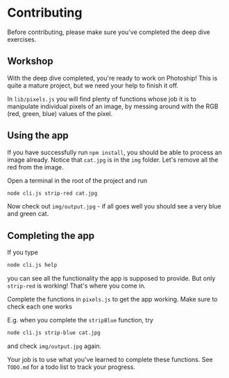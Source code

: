 # Contributing

Before contributing, please make sure you've completed the deep dive exercises.

## Workshop

With the deep dive completed, you're ready to work on Photoship! This is quite a
mature project, but we need your help to finish it off.

In `lib/pixels.js` you will find plenty of functions whose job it is to
manipulate individual pixels of an image, by messing around with the RGB (red,
green, blue) values of the pixel.

## Using the app

If you have successfully run `npm install`, you should be able to process an
image already. Notice that `cat.jpg` is in the `img` folder. Let's remove all
the red from the image.

Open a terminal in the root of the project and run

```bash
node cli.js strip-red cat.jpg
```

Now check out `img/output.jpg` - if all goes well you should see a very blue and
green cat.

## Completing the app

If you type

```bash
node cli.js help
```

you can see all the functionality the app is supposed to provide. But only
`strip-red` is working! That's where you come in.

Complete the functions in `pixels.js` to get the app working. Make sure to check
each one works

E.g. when you complete the `stripBlue` function, try

```bash
node cli.js strip-blue cat.jpg
```

and check `img/output.jpg` again.

Your job is to use what you've learned to complete these functions. See
`TODO.md` for a todo list to track your progress.
